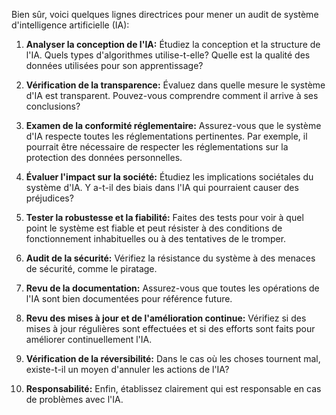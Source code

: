 Bien sûr, voici quelques lignes directrices pour mener un audit de système d'intelligence artificielle (IA):

1. **Analyser la conception de l'IA:** Étudiez la conception et la structure de l'IA. Quels types d'algorithmes utilise-t-elle? Quelle est la qualité des données utilisées pour son apprentissage?

2. **Vérification de la transparence:** Évaluez dans quelle mesure le système d'IA est transparent. Pouvez-vous comprendre comment il arrive à ses conclusions?

3. **Examen de la conformité réglementaire:** Assurez-vous que le système d'IA respecte toutes les réglementations pertinentes. Par exemple, il pourrait être nécessaire de respecter les réglementations sur la protection des données personnelles.

4. **Évaluer l'impact sur la société:** Étudiez les implications sociétales du système d'IA. Y a-t-il des biais dans l'IA qui pourraient causer des préjudices?

5. **Tester la robustesse et la fiabilité:** Faites des tests pour voir à quel point le système est fiable et peut résister à des conditions de fonctionnement inhabituelles ou à des tentatives de le tromper.

6. **Audit de la sécurité:** Vérifiez la résistance du système à des menaces de sécurité, comme le piratage.

7. **Revu de la documentation:** Assurez-vous que toutes les opérations de l'IA sont bien documentées pour référence future.

8. **Revu des mises à jour et de l'amélioration continue:** Vérifiez si des mises à jour régulières sont effectuées et si des efforts sont faits pour améliorer continuellement l'IA.

9. **Vérification de la réversibilité:** Dans le cas où les choses tournent mal, existe-t-il un moyen d'annuler les actions de l'IA?

10. **Responsabilité:** Enfin, établissez clairement qui est responsable en cas de problèmes avec l'IA.

